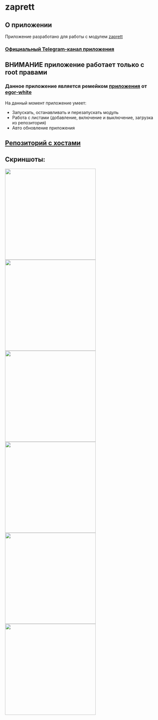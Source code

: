 # zaprett
## О приложении
Приложение разработано для работы с модулем [zaprett](https://github.com/egor-white/zaprett)
### [Официальный Telegram-канал приложения](https://t.me/zaprett_module)
## ВНИМАНИЕ приложение работает только с root правами
### Данное приложение является ремейком [приложения](https://github.com/egor-white/zaprett-app) от [egor-white](https://github.com/egor-white)
На данный момент приложение умеет:
* Запускать, останавливать и перезапускать модуль
* Работа с листами (добавление, включение и выключение, загрузка из репозитория)
* Авто обновление приложения

## [Репозиторий с хостами](https://github.com/CherretGit/zaprett-hosts-repo)

## Скриншоты:
<img src="images/1.png" width="300"><img src="images/2.png" width="300"><img src="images/3.png" width="300"><img src="images/4.png" width="300"><img src="images/5.png" width="300">
<img src="images/6.png" width="300">
